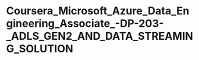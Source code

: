 # Coursera_Microsoft_Azure_Data_Engineering_Associate_-DP-203-_ADLS_GEN2_AND_DATA_STREAMING_SOLUTION